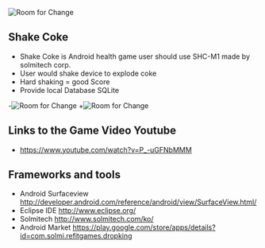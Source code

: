  ![Room for Change](http://cfile29.uf.tistory.com/image/223A6F4C567BF6C433DFB7)
 
 ## Shake Coke
 
 * Shake Coke is Android health game user should use SHC-M1 made by solmitech corp.
 * User would shake device to explode coke
 * Hard shaking = good Score
 * Provide local Database SQLite
 
-![Room for Change](http://cfile22.uf.tistory.com/image/2117CA50567BF46F2F7081)
+![Room for Change](http://cfile26.uf.tistory.com/image/2216EE50567BF479316266)
 
 ## Links to the Game Video Youtube
 
 * https://www.youtube.com/watch?v=P_-uGFNbMMM
 
 ## Frameworks and tools
 
 * Android Surfaceview http://developer.android.com/reference/android/view/SurfaceView.html/
 * Eclipse IDE http://www.eclipse.org/
 * Solmitech http://www.solmitech.com/ko/
 * Android Market https://play.google.com/store/apps/details?id=com.solmi.refitgames.dropking
